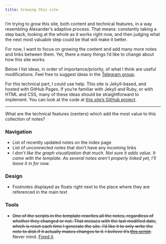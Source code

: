 ```yaml
---
title: Growing this site
---
```


I’m trying to *grow* this site, both content and technical features, in a way resembling Alexander’s adaptive process. That means: constantly taking a step back, looking at the whole as it works right now, and then judging what the next most valuable step could be that will make it better.

For now, I want to focus on growing the content and add many more notes and links between them. Yet, there a many things I’d like to change about how this site works.

Below I list ideas, in order of importance/priority, of what I think are useful modifications. Feel free to suggest ideas in the [Telegram group](https://t.me/nature_of_order_chat).

For this technical part, I could use help. This site is Jekyll-based, and hosted with GitHub Pages. If you’re familiar with Jekyll and Ruby, or with HTML and CSS, many of these ideas should be straightforward to implement. You can look at the code at [this site’s GitHub project](https://github.com/stefanlesser/nature-of-order).

---

What are the technical features (centers) which add the most value to this collection of notes?

### Navigation
* List of recently updated notes on the index page
* List of unconnected notes that don’t have any incoming links
* *I don’t like the graph visualization that much. Not sure it adds value. It came with the template. As several notes aren’t properly linked yet, I’ll leave it in for now.*

### Design
* Footnotes displayed as floats right next to the place where they are referenced in the main text

### Tools
* ~~One of the scripts in the template rewrites all the notes, regardless of whether they changed or not. That messes with the last modified date, which is reset each time I generate the site. I’d like it to only write the note to disk if it actually makes changes to it. I believe it’s [this script](https://github.com/stefanlesser/nature-of-order/blob/master/_plugins/empty_front_matter_note_injector.rb).~~ Never mind. [Fixed it](https://github.com/stefanlesser/nature-of-order/commit/3dc9915e69c1441837e231315df03f82590493f6).